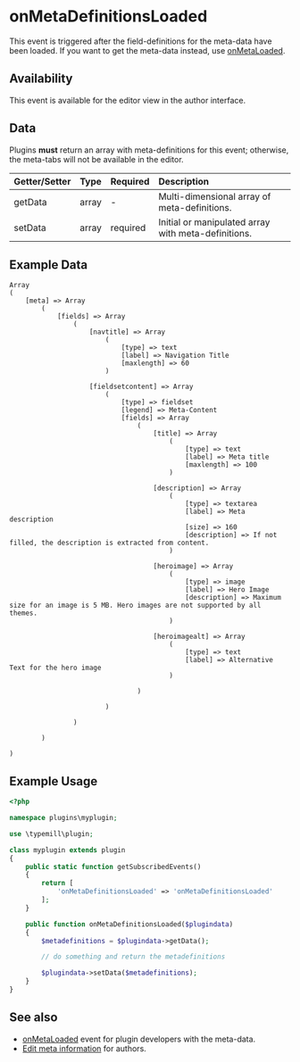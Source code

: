 # onMetaDefinitionsLoaded

This event is triggered after the field-definitions for the meta-data have been loaded. If you want to get the meta-data instead, use [onMetaLoaded](/plugin-developers/plugin-events/onmetaloaded).

## Availability

This event is available for the editor view in the author interface.

## Data

Plugins **must** return an array with meta-definitions for this event; otherwise, the meta-tabs will not be available in the editor.

| Getter/Setter | Type | Required | Description | 
|:---|:---|:---|:---|
| getData | array | - | Multi-dimensional array of meta-definitions. | 
| setData | array | required | Initial or manipulated array with meta-definitions. |

## Example Data

```
Array
(
    [meta] => Array
        (
            [fields] => Array
                (
                    [navtitle] => Array
                        (
                            [type] => text
                            [label] => Navigation Title
                            [maxlength] => 60
                        )

                    [fieldsetcontent] => Array
                        (
                            [type] => fieldset
                            [legend] => Meta-Content
                            [fields] => Array
                                (
                                    [title] => Array
                                        (
                                            [type] => text
                                            [label] => Meta title
                                            [maxlength] => 100
                                        )

                                    [description] => Array
                                        (
                                            [type] => textarea
                                            [label] => Meta description
                                            [size] => 160
                                            [description] => If not filled, the description is extracted from content.
                                        )

                                    [heroimage] => Array
                                        (
                                            [type] => image
                                            [label] => Hero Image
                                            [description] => Maximum size for an image is 5 MB. Hero images are not supported by all themes.
                                        )

                                    [heroimagealt] => Array
                                        (
                                            [type] => text
                                            [label] => Alternative Text for the hero image
                                        )

                                )

                        )

                )

        )

)
```

## Example Usage

```php
<?php

namespace plugins\myplugin;

use \typemill\plugin;

class myplugin extends plugin
{
    public static function getSubscribedEvents()
    {
        return [
            'onMetaDefinitionsLoaded' => 'onMetaDefinitionsLoaded'
        ];
    }

    public function onMetaDefinitionsLoaded($plugindata)
    {
        $metadefinitions = $plugindata->getData();

        // do something and return the metadefinitions

        $plugindata->setData($metadefinitions);
    }
}
```

## See also

* [onMetaLoaded](/plugin-developers/plugin-events/onmetaloaded) event for plugin developers with the meta-data.
* [Edit meta information](/author-guide/edit-meta-information) for authors.

